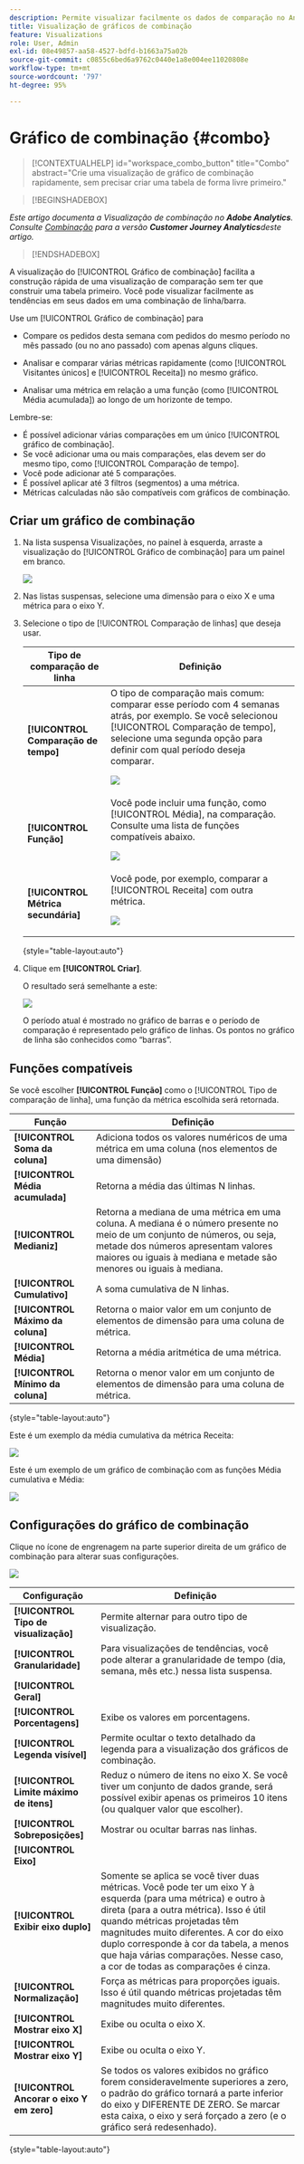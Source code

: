 ```yaml
---
description: Permite visualizar facilmente os dados de comparação no Analysis Workspace, criando comparações com o mês passado, o ano passado e assim por diante.
title: Visualização de gráficos de combinação
feature: Visualizations
role: User, Admin
exl-id: 08e49857-aa58-4527-bdfd-b1663a75a02b
source-git-commit: c0855c6bed6a9762c0440e1a8e004ee11020808e
workflow-type: tm+mt
source-wordcount: '797'
ht-degree: 95%

---
```


# Gráfico de combinação {#combo}

<!-- markdownlint-disable MD034 -->

>[!CONTEXTUALHELP]
>id="workspace_combo_button"
>title="Combo"
>abstract="Crie uma visualização de gráfico de combinação rapidamente, sem precisar criar uma tabela de forma livre primeiro."

<!-- markdownlint-enable MD034 -->


>[!BEGINSHADEBOX]

*Este artigo documenta a Visualização de combinação no **Adobe Analytics**.<br/>Consulte [Combinação](https://experienceleague.adobe.com/en/docs/analytics-platform/using/cja-workspace/visualizations/combo-charts) para a versão **Customer Journey Analytics**deste artigo.*

>[!ENDSHADEBOX]

A visualização do [!UICONTROL Gráfico de combinação] facilita a construção rápida de uma visualização de comparação sem ter que construir uma tabela primeiro. Você pode visualizar facilmente as tendências em seus dados em uma combinação de linha/barra.

Use um [!UICONTROL Gráfico de combinação] para

* Compare os pedidos desta semana com pedidos do mesmo período no mês passado (ou no ano passado) com apenas alguns cliques.

* Analisar e comparar várias métricas rapidamente (como [!UICONTROL Visitantes únicos] e [!UICONTROL Receita]) no mesmo gráfico.

* Analisar uma métrica em relação a uma função (como [!UICONTROL Média acumulada]) ao longo de um horizonte de tempo.

Lembre-se:

* É possível adicionar várias comparações em um único [!UICONTROL gráfico de combinação].
* Se você adicionar uma ou mais comparações, elas devem ser do mesmo tipo, como [!UICONTROL Comparação de tempo].
* Você pode adicionar até 5 comparações.
* É possível aplicar até 3 filtros (segmentos) a uma métrica.
* Métricas calculadas não são compatíveis com gráficos de combinação.

## Criar um gráfico de combinação

1. Na lista suspensa Visualizações, no painel à esquerda, arraste a visualização do [!UICONTROL Gráfico de combinação] para um painel em branco.

   ![](assets/combo-chart-build.png)

1. Nas listas suspensas, selecione uma dimensão para o eixo X e uma métrica para o eixo Y.

1. Selecione o tipo de [!UICONTROL Comparação de linhas] que deseja usar.

   | Tipo de comparação de linha | Definição |
   | --- | --- |
   | **[!UICONTROL Comparação de tempo]** | O tipo de comparação mais comum: comparar esse período com 4 semanas atrás, por exemplo. Se você selecionou [!UICONTROL Comparação de tempo], selecione uma segunda opção para definir com qual período deseja comparar.<p>![](assets/combo-time-period.png) |
   | **[!UICONTROL Função]** | Você pode incluir uma função, como [!UICONTROL Média], na comparação. Consulte uma lista de funções compatíveis abaixo.<p>![](assets/combo-functions.png) |
   | **[!UICONTROL Métrica secundária]** | Você pode, por exemplo, comparar a [!UICONTROL Receita] com outra métrica.<p>![](assets/combo-2metrics.png) |

   {style="table-layout:auto"}

1. Clique em **[!UICONTROL Criar]**.

   O resultado será semelhante a este:

   ![](assets/combo-output.png)

   O período atual é mostrado no gráfico de barras e o período de comparação é representado pelo gráfico de linhas. Os pontos no gráfico de linha são conhecidos como “barras”.

## Funções compatíveis

Se você escolher **[!UICONTROL Função]** como o [!UICONTROL Tipo de comparação de linha], uma função da métrica escolhida será retornada.

| Função | Definição |
| --- | --- |
| **[!UICONTROL Soma da coluna]** | Adiciona todos os valores numéricos de uma métrica em uma coluna (nos elementos de uma dimensão) |
| **[!UICONTROL Média acumulada]** | Retorna a média das últimas N linhas. |
| **[!UICONTROL Medianiz]** | Retorna a mediana de uma métrica em uma coluna. A mediana é o número presente no meio de um conjunto de números, ou seja, metade dos números apresentam valores maiores ou iguais à mediana e metade são menores ou iguais à mediana. |
| **[!UICONTROL Cumulativo]** | A soma cumulativa de N linhas. |
| **[!UICONTROL Máximo da coluna]** | Retorna o maior valor em um conjunto de elementos de dimensão para uma coluna de métrica. |
| **[!UICONTROL Média]** | Retorna a média aritmética de uma métrica. |
| **[!UICONTROL Mínimo da coluna]** | Retorna o menor valor em um conjunto de elementos de dimensão para uma coluna de métrica. |

{style="table-layout:auto"}

Este é um exemplo da média cumulativa da métrica Receita:

![](assets/combo-cumul-avg.png)

Este é um exemplo de um gráfico de combinação com as funções Média cumulativa e Média:

![](assets/combo-two-functions.png)

## Configurações do gráfico de combinação

Clique no ícone de engrenagem na parte superior direita de um gráfico de combinação para alterar suas configurações.

![](assets/combo-settings.png)

| Configuração | Definição |
| --- | --- |
| **[!UICONTROL Tipo de visualização]** | Permite alternar para outro tipo de visualização. |
| **[!UICONTROL Granularidade]** | Para visualizações de tendências, você pode alterar a granularidade de tempo (dia, semana, mês etc.) nessa lista suspensa. |
| **[!UICONTROL Geral]** |  |
| **[!UICONTROL Porcentagens]** | Exibe os valores em porcentagens. |
| **[!UICONTROL Legenda visível]** | Permite ocultar o texto detalhado da legenda para a visualização dos gráficos de combinação. |
| **[!UICONTROL Limite máximo de itens]** | Reduz o número de itens no eixo X. Se você tiver um conjunto de dados grande, será possível exibir apenas os primeiros 10 itens (ou qualquer valor que escolher). |
| **[!UICONTROL Sobreposições]** | Mostrar ou ocultar barras nas linhas. |
| **[!UICONTROL Eixo]** | |
| **[!UICONTROL Exibir eixo duplo]** | Somente se aplica se você tiver duas métricas. Você pode ter um eixo Y à esquerda (para uma métrica) e outro à direta (para a outra métrica). Isso é útil quando métricas projetadas têm magnitudes muito diferentes. A cor do eixo duplo corresponde à cor da tabela, a menos que haja várias comparações. Nesse caso, a cor de todas as comparações é cinza. |
| **[!UICONTROL Normalização]** | Força as métricas para proporções iguais. Isso é útil quando métricas projetadas têm magnitudes muito diferentes. |
| **[!UICONTROL Mostrar eixo X]** | Exibe ou oculta o eixo X. |
| **[!UICONTROL Mostrar eixo Y]** | Exibe ou oculta o eixo Y. |
| **[!UICONTROL Ancorar o eixo Y em zero]** | Se todos os valores exibidos no gráfico forem consideravelmente superiores a zero, o padrão do gráfico tornará a parte inferior do eixo y DIFERENTE DE ZERO. Se marcar esta caixa, o eixo y será forçado a zero (e o gráfico será redesenhado). |

{style="table-layout:auto"}
